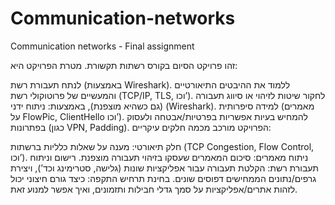 # Communication-networks
Communication networks - Final assignment

זהו פרויקט הסיום בקורס רשתות תקשורת. מטרת הפרויקט היא:

לנתח תעבורת רשת (באמצעות Wireshark).
ללמוד את ההיבטים התיאורטיים והמעשיים של פרוטוקולי רשת (TCP/IP, TLS, וכו’).
לחקור שיטות לזיהוי או סיווג תעבורה (גם כשהיא מוצפנת), באמצעות:
ניתוח ידני (Wireshark).
למידה סיפרותית (מאמרים על FlowPic, ClientHello וכו’).
להמחיש בעיות אפשריות בפרטיות/אבטחה ולעסוק בפתרונות (כגון VPN, Padding).
הפרויקט מורכב מכמה חלקים עיקריים:

חלק תיאורטי: מענה על שאלות כלליות ברשתות (TCP Congestion, Flow Control, וכו’).
ניתוח מאמרים: סיכום המאמרים שעסקו בזיהוי תעבורה מוצפנת.
רישום וניתוח תעבורת רשת: הקלטת תעבורה עבור אפליקציות שונות (גלישה, סטרימינג וכד’), ויצירת גרפים/נתונים הממחישים דפוסים שונים.
בחינת תרחיש התקפה: כיצד גורם חיצוני יכול לזהות אתרים/אפליקציות על סמך גדלי חבילות ותזמונים, ואיך אפשר למנוע זאת.

